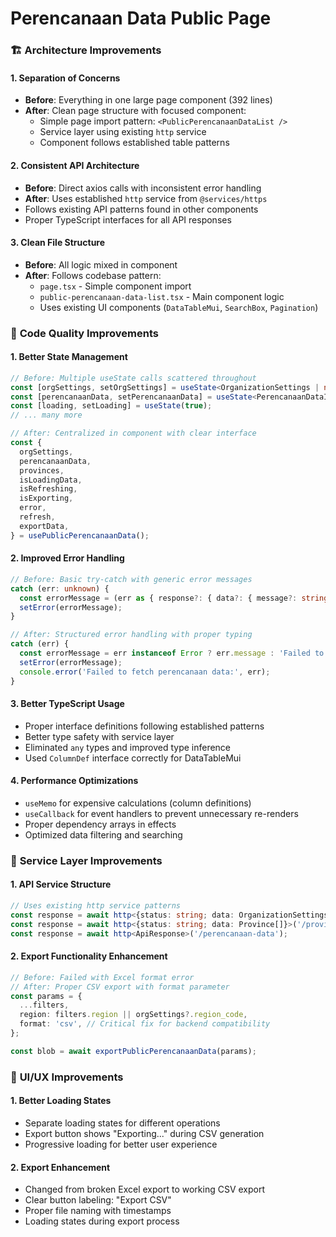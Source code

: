# Perencanaan Data Public Page 

### 🏗️ **Architecture Improvements**

#### 1. **Separation of Concerns**
- **Before**: Everything in one large page component (392 lines)
- **After**: Clean page structure with focused component:
  - Simple page import pattern: `<PublicPerencanaanDataList />`
  - Service layer using existing `http` service
  - Component follows established table patterns

#### 2. **Consistent API Architecture**
- **Before**: Direct axios calls with inconsistent error handling
- **After**: Uses established `http` service from `@services/https`
- Follows existing API patterns found in other components
- Proper TypeScript interfaces for all API responses

#### 3. **Clean File Structure**
- **Before**: All logic mixed in component
- **After**: Follows codebase pattern:
  - `page.tsx` - Simple component import
  - `public-perencanaan-data-list.tsx` - Main component logic
  - Uses existing UI components (`DataTableMui`, `SearchBox`, `Pagination`)

### 🎯 **Code Quality Improvements**

#### 1. **Better State Management**
```typescript
// Before: Multiple useState calls scattered throughout
const [orgSettings, setOrgSettings] = useState<OrganizationSettings | null>(null);
const [perencanaanData, setPerencanaanData] = useState<PerencanaanDataItem[]>([]);
const [loading, setLoading] = useState(true);
// ... many more

// After: Centralized in component with clear interface
const {
  orgSettings,
  perencanaanData,
  provinces,
  isLoadingData,
  isRefreshing,
  isExporting,
  error,
  refresh,
  exportData,
} = usePublicPerencanaanData();
```

#### 2. **Improved Error Handling**
```typescript
// Before: Basic try-catch with generic error messages
catch (err: unknown) {
  const errorMessage = (err as { response?: { data?: { message?: string } } })?.response?.data?.message || 'Failed to fetch data';
  setError(errorMessage);
}

// After: Structured error handling with proper typing
catch (err) {
  const errorMessage = err instanceof Error ? err.message : 'Failed to fetch perencanaan data';
  setError(errorMessage);
  console.error('Failed to fetch perencanaan data:', err);
}
```
#### 3. **Better TypeScript Usage**
- Proper interface definitions following established patterns
- Better type safety with service layer
- Eliminated `any` types and improved type inference
- Used `ColumnDef` interface correctly for DataTableMui

#### 4. **Performance Optimizations**
- `useMemo` for expensive calculations (column definitions)
- `useCallback` for event handlers to prevent unnecessary re-renders
- Proper dependency arrays in effects
- Optimized data filtering and searching

### 🔧 **Service Layer Improvements**

#### 1. **API Service Structure**
```typescript
// Uses existing http service patterns
const response = await http<{status: string; data: OrganizationSettings}>('/settings/public');
const response = await http<{status: string; data: Province[]}>('/provinces-and-cities');
const response = await http<ApiResponse>('/perencanaan-data');
```

#### 2. **Export Functionality Enhancement**
```typescript
// Before: Failed with Excel format error
// After: Proper CSV export with format parameter
const params = {
  ...filters,
  region: filters.region || orgSettings?.region_code,
  format: 'csv', // Critical fix for backend compatibility
};

const blob = await exportPublicPerencanaanData(params);
```

### 🎨 **UI/UX Improvements**

#### 1. **Better Loading States**
- Separate loading states for different operations
- Export button shows "Exporting..." during CSV generation
- Progressive loading for better user experience

#### 2. **Export Enhancement**
- Changed from broken Excel export to working CSV export
- Clear button labeling: "Export CSV"
- Proper file naming with timestamps
- Loading states during export process
